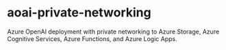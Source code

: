 # aoai-private-networking
Azure OpenAI deployment with private networking to Azure Storage, Azure Cognitive Services, Azure Functions, and Azure Logic Apps.
